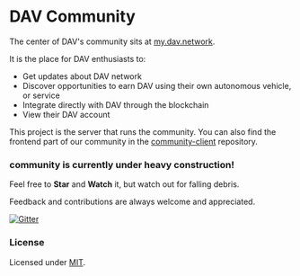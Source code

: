 # DAV Community

The center of DAV's community sits at [my.dav.network](https://my.dav.network/).

It is the place for DAV enthusiasts to:

* Get updates about DAV network
* Discover opportunities to earn DAV using their own autonomous vehicle, or service
* Integrate directly with DAV through the blockchain
* View their DAV account

This project is the server that runs the community. You can also find the frontend part of our community in the [community-client](https://github.com/DAVFoundation/community-client) repository.

### community is currently under heavy construction!

Feel free to **Star** and **Watch** it, but watch out for falling debris.

Feedback and contributions are always welcome and appreciated.

[![Gitter](https://img.shields.io/gitter/room/DAVFoundation/DAV-Contributors.svg?style=flat-square)](https://gitter.im/DAVFoundation/DAV-Contributors)

### License

Licensed under [MIT](https://github.com/DAVFoundation/community/blob/master/LICENSE).

